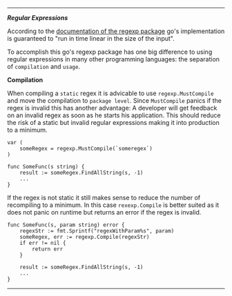 
---
***Regular Expressions***

According to the [documentation of the regexp package](https://golang.org/pkg/regexp/) go's implementation is 
guaranteed to "run in time linear in the size of the input".

To accomplish this go's regexp package has one big difference to using regular expressions in many other 
programming languages: the separation of `compilation` and `usage`.

**Compilation**

When compiling a `static` regex it is advicable to use `regexp.MustCompile` and move the compilation to 
`package level`. Since `MustCompile` panics if the regex is invalid this has another advantage: A developer 
will get feedback on an invalid regex as soon as he starts his application. This should reduce 
the risk of a static but invalid regular expressions making it into production to a minimum.

```
var (
    someRegex = regexp.MustCompile(`someregex`)
)

func SomeFunc(s string) {
    result := someRegex.FindAllString(s, -1)
    ...
}
```

If the regex is not static it still makes sense to reduce the number of recompiling to a minimum. In this 
case `rexexp.Compile` is better suited as it does not panic on runtime but returns an error if the regex 
is invalid.

```
func SomeFunc(s, param string) error {
    regexStr := fmt.Sprintf("regexWithParam%s", param)
    someRegex, err := regexp.Compile(regexStr)
    if err != nil {
        return err
    }

    result := someRegex.FindAllString(s, -1)
    ...
}
```

---